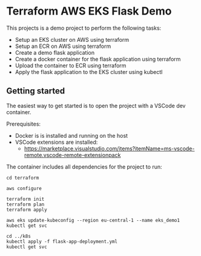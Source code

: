 # Terraform AWS EKS Flask Demo

This projects is a demo project to perform the following tasks:

* Setup an EKS cluster on AWS using terraform
* Setup an ECR on AWS using terraform
* Create a demo flask application
* Create a docker container for the flask application using terraform
* Upload the container to ECR using terraform
* Apply the flask application to the EKS cluster using kubectl

## Getting started

The easiest way to get started is to open the project with a VSCode dev container.

Prerequisites:

* Docker is is installed and running on the host
* VSCode extensions are installed:
  * https://marketplace.visualstudio.com/items?itemName=ms-vscode-remote.vscode-remote-extensionpack

The container includes all dependencies for the project to run:

```console
cd terraform

aws configure

terraform init
terraform plan
terraform apply

aws eks update-kubeconfig --region eu-central-1 --name eks_demo1
kubectl get svc

cd ../k8s
kubectl apply -f flask-app-deployment.yml
kubectl get svc
```
